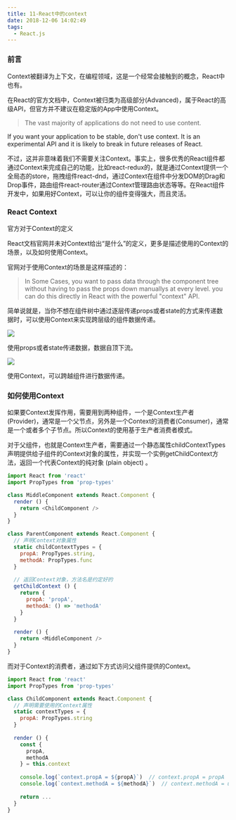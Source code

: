```yaml
---
title: 11-React中的context
date: 2018-12-06 14:02:49
tags:
  - React.js
---
```


### 前言
Context被翻译为上下文，在编程领域，这是一个经常会接触到的概念，React中也有。

在React的官方文档中，Context被归类为高级部分(Advanced)，属于React的高级API，但官方并不建议在稳定版的App中使用Context。

> The vast majority of applications do not need to use content.

If you want your application to be stable, don't use context. It is an experimental API and it is likely to break in future releases of React.

不过，这并非意味着我们不需要关注Context。事实上，很多优秀的React组件都通过Context来完成自己的功能，比如react-redux的<Provider />，就是通过Context提供一个全局态的store，拖拽组件react-dnd，通过Context在组件中分发DOM的Drag和Drop事件，路由组件react-router通过Context管理路由状态等等。在React组件开发中，如果用好Context，可以让你的组件变得强大，而且灵活。

### React Context

官方对于Context的定义

React文档官网并未对Context给出“是什么”的定义，更多是描述使用的Context的场景，以及如何使用Context。

官网对于使用Context的场景是这样描述的：
 > In Some Cases, you want to pass data through the component tree without having to pass the props down manuallys at every level. you can do this directly in React with the powerful "context" API.

简单说就是，当你不想在组件树中通过逐层传递props或者state的方式来传递数据时，可以使用Context来实现跨层级的组件数据传递。

<img data-original-src="//upload-images.jianshu.io/upload_images/1457831-b19e007758f57df7" data-original-width="1930" data-original-height="1000" data-original-format="image/jpeg" data-original-filesize="125723" class="" style="cursor: zoom-in;" src="//upload-images.jianshu.io/upload_images/1457831-b19e007758f57df7?imageMogr2/auto-orient/strip%7CimageView2/2/w/1000/format/webp">

使用props或者state传递数据，数据自顶下流。

<img data-original-src="//upload-images.jianshu.io/upload_images/1457831-1b8e3c5ce88f7758" data-original-width="1626" data-original-height="1000" data-original-format="image/jpeg" data-original-filesize="95522" class="" style="cursor: zoom-in;" src="//upload-images.jianshu.io/upload_images/1457831-1b8e3c5ce88f7758?imageMogr2/auto-orient/strip%7CimageView2/2/w/1000/format/webp">

使用Context，可以跨越组件进行数据传递。

### 如何使用Context
如果要Context发挥作用，需要用到两种组件，一个是Context生产者(Provider)，通常是一个父节点，另外是一个Context的消费者(Consumer)，通常是一个或者多个子节点。所以Context的使用基于生产者消费者模式。

对于父组件，也就是Context生产者，需要通过一个静态属性childContextTypes声明提供给子组件的Context对象的属性，并实现一个实例getChildContext方法，返回一个代表Context的纯对象 (plain object) 。

``` js
import React from 'react'
import PropTypes from 'prop-types'

class MiddleComponent extends React.Component {
  render () {
    return <ChildComponent />
  }
}

class ParentComponent extends React.Component {
  // 声明Context对象属性
  static childContextTypes = {
    propA: PropTypes.string,
    methodA: PropTypes.func
  }
  
  // 返回Context对象，方法名是约定好的
  getChildContext () {
    return {
      propA: 'propA',
      methodA: () => 'methodA'
    }
  }
  
  render () {
    return <MiddleComponent />
  }
}


```
而对于Context的消费者，通过如下方式访问父组件提供的Context。

``` js
import React from 'react'
import PropTypes from 'prop-types'

class ChildComponent extends React.Component {
  // 声明需要使用的Context属性
  static contextTypes = {
    propA: PropTypes.string
  }
  
  render () {
    const {
      propA,
      methodA
    } = this.context
    
    console.log(`context.propA = ${propA}`)  // context.propA = propA
    console.log(`context.methodA = ${methodA}`)  // context.methodA = undefined
    
    return ...
  }
}

```